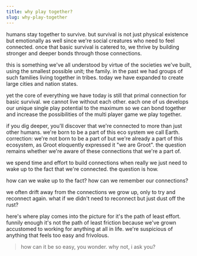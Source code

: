 ```yaml
---
title: why play together?
slug: why-play-together
---
```


humans stay together to survive. but survival is not just physical existence but emotionally as well since we're social creatures who need to feel connected. once that basic survival is catered to, we thrive by building stronger and deeper bonds through those connections.

this is something we've all understood by virtue of the societies we've built, using the smallest possible unit; the family. in the past we had groups of such families living together in tribes. today we have expanded to create large cities and nation states.

yet the core of everything we have today is still that primal connection for basic survival. we cannot live  without each other. each one of us develops our unique single play potential to the maximum so we can bond together and increase the possibilities of the multi player game we play together.

if you dig deeper, you'll discover that we're connected to more than just other humans. we're born to be a part of this eco system we call Earth. correction: we're not born to be a part of but we're already a part of this ecosystem, as Groot eloquently expressed it "we are Groot". the question remains whether we're aware of these connections that we're a part of.

we spend time and effort to build connections when really we just need to wake up to the fact that we're connected. the question is how. 

how can we wake up to the fact?
how can we remember our connections?

we often drift away from the connections we grow up, only to try and reconnect again. what if we didn't need to reconnect but just dust off the rust?

here's where play comes into the picture for it's the path of least effort. funnily enough it's not the path of least friction because we've grown accustomed to working for anything at all in life. we're suspicious of anything that feels too easy and frivolous. 

> how can it be so easy, you  wonder. why not, i ask you?

